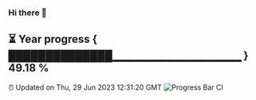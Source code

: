 ### Hi there 👋
⏳ Year progress { ██████████████▁▁▁▁▁▁▁▁▁▁▁▁▁▁▁▁ } 49.18 %
---
⏰ Updated on Thu, 29 Jun 2023 12:31:20 GMT
![Progress Bar CI](https://github.com/liununu/liununu/workflows/Progress%20Bar%20CI/badge.svg)

